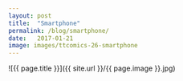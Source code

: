```yaml
---
layout: post
title:  "Smartphone"
permalink: /blog/smartphone/
date:   2017-01-21
image: images/ttcomics-26-smartphone
---
```

![{{ page.title }}]({{ site.url }}/{{ page.image }}.jpg)
